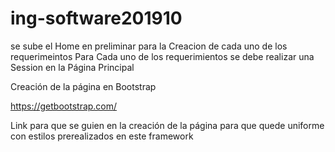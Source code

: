 # ing-software201910
se sube el Home en preliminar para la Creacion de cada uno de los requerimeintos 
Para Cada uno de los requerimientos se debe realizar una Session en la Página Principal 


Creación de la página en Bootstrap

https://getbootstrap.com/

Link para que se guien en la creación de la página para que quede uniforme con estilos prerealizados en este framework
